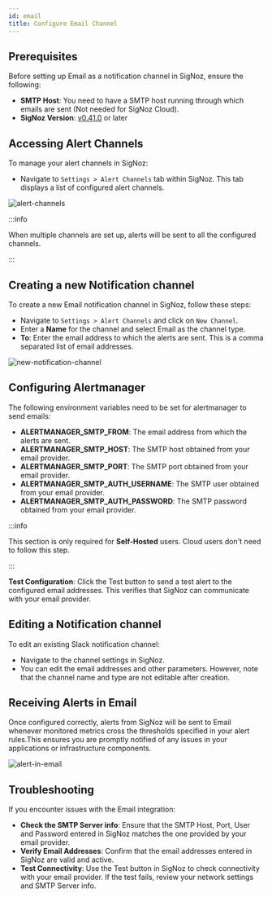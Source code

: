 ```yaml
---
id: email
title: Configure Email Channel
---
```


## Prerequisites
Before setting up Email as a notification channel in SigNoz, ensure the following:

- **SMTP Host**: You need to have a SMTP host running through which emails are sent (Not needed for SigNoz Cloud).
- **SigNoz Version**: [v0.41.0](https://github.com/SigNoz/signoz/releases/tag/v0.41.0) or later

## Accessing Alert Channels

To manage your alert channels in SigNoz:

- Navigate to `Settings > Alert Channels` tab within SigNoz. This tab displays a list of configured alert channels.

![alert-channels](../../../static/img/docs/alert-channels.webp)

:::info

When multiple channels are set up, alerts will be sent to all the configured channels.

:::

## Creating a new Notification channel
To create a new Email notification channel in SigNoz, follow these steps:

- Navigate to `Settings > Alert Channels` and click on `New Channel`.
- Enter a **Name** for the channel and select Email as the channel type.
- **To**: Enter the email address to which the alerts are sent. This is a comma separated list of email addresses.

![new-notification-channel](../../../static/img/docs/email-new-channel.png)


## Configuring Alertmanager

The following environment variables need to be set for alertmanager to send emails:

- **ALERTMANAGER_SMTP_FROM**: The email address from which the alerts are sent.
- **ALERTMANAGER_SMTP_HOST**: The SMTP host obtained from your email provider.
- **ALERTMANAGER_SMTP_PORT**: The SMTP port obtained from your email provider.
- **ALERTMANAGER_SMTP_AUTH_USERNAME**: The SMTP user obtained from your email provider.
- **ALERTMANAGER_SMTP_AUTH_PASSWORD**: The SMTP password obtained from your email provider.

:::info

This section is only required for **Self-Hosted** users. Cloud users don't need to follow this step.

:::

**Test Configuration**: 
Click the Test button to send a test alert to the configured email addresses. This verifies that SigNoz can communicate with your email provider.

## Editing a Notification channel

To edit an existing Slack notification channel:
- Navigate to the channel settings in SigNoz.
- You can edit the email addresses and other parameters. However, note that the channel name and type are not editable after creation.

## Receiving Alerts in Email

Once configured correctly, alerts from SigNoz will be sent to Email whenever monitored metrics cross the thresholds specified in your alert rules.This ensures you are promptly notified of any issues in your applications or infrastructure components.

![alert-in-email](../../../static/img/docs/alerts-in-email.png)

## Troubleshooting
If you encounter issues with the Email integration:

- **Check the SMTP Server info**: Ensure that the SMTP Host, Port, User and Password entered in SigNoz matches the one provided by your email provider.
- **Verify Email Addresses**: Confirm that the email addresses entered in SigNoz are valid and active.
- **Test Connectivity**: Use the Test button in SigNoz to check connectivity with your email provider. If the test fails, review your network settings and SMTP Server info.

